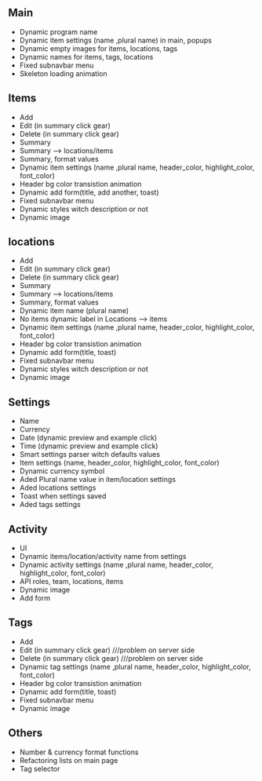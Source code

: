 ## Main
-   Dynamic program name
-   Dynamic item settings (name ,plural name) in main, popups
-   Dynamic empty images for items, locations, tags
-   Dynamic names for items, tags, locations
-   Fixed subnavbar menu
-   Skeleton loading animation

## Items

-	Add 
-	Edit (in summary click gear)
-	Delete (in summary click gear)
-	Summary
-	Summary --> locations/items
-   Summary, format values
-   Dynamic item settings (name ,plural name, header_color, highlight_color, font_color)
-   Header bg color transistion animation
-   Dynamic add form(title, add another, toast)
-   Fixed subnavbar menu
-   Dynamic styles witch description or not
-   Dynamic image

## locations

-	Add 
-	Edit (in summary click gear)
-	Delete (in summary click gear)
-	Summary
-	Summary --> locations/items
-   Summary, format values
-   Dynamic item name (plural name)
-   No items dynamic label in Locations --> items
-   Dynamic item settings (name ,plural name, header_color, highlight_color, font_color)
-   Header bg color transistion animation
-   Dynamic add form(title, toast)
-   Fixed subnavbar menu
-   Dynamic styles witch description or not
-   Dynamic image

## Settings

-	Name 
-	Currency
-	Date (dynamic preview and example click)
-	Time (dynamic preview and example click)
-   Smart settings parser witch defaults values
-   Item settings (name, header_color, highlight_color, font_color)
-   Dynamic currency symbol
-   Aded Plural name value in item/location settings
-   Aded locations settings
-   Toast when settings saved
-   Aded tags settings

## Activity

-	UI
-   Dynamic items/location/activity name from settings
-   Dynamic activity settings (name ,plural name, header_color, highlight_color, font_color)
-   API roles, team, locations, items
-   Dynamic image
-   Add form


## Tags
-	Add 
-	Edit (in summary click gear) ///problem on server side
-	Delete (in summary click gear) ///problem on server side
-   Dynamic tag settings (name ,plural name, header_color, highlight_color, font_color)
-   Header bg color transistion animation
-   Dynamic add form(title, toast)
-   Fixed subnavbar menu
-   Dynamic image

## Others

-   Number & currency format functions
-   Refactoring lists on main page
-   Tag selector